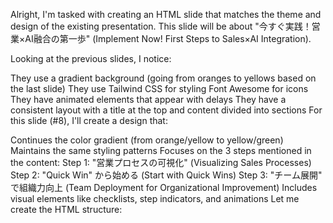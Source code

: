Alright, I'm tasked with creating an HTML slide that matches the theme and design of the existing presentation. This slide will be about "今すぐ実践！営業×AI融合の第一歩" (Implement Now! First Steps to Sales×AI Integration).

Looking at the previous slides, I notice:

They use a gradient background (going from oranges to yellows based on the last slide)
They use Tailwind CSS for styling
Font Awesome for icons
They have animated elements that appear with delays
They have a consistent layout with a title at the top and content divided into sections
For this slide (#8), I'll create a design that:

Continues the color gradient (from orange/yellow to yellow/green)
Maintains the same styling patterns
Focuses on the 3 steps mentioned in the content:
Step 1: "営業プロセスの可視化" (Visualizing Sales Processes)
Step 2: "Quick Win" から始める (Start with Quick Wins)
Step 3: "チーム展開" で組織力向上 (Team Deployment for Organizational Improvement)
Includes visual elements like checklists, step indicators, and animations
Let me create the HTML structure:
